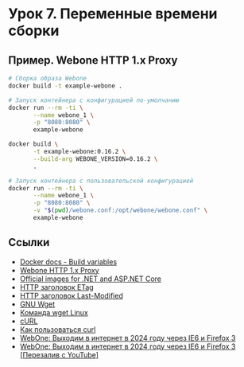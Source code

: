 # Урок 7. Переменные времени сборки

## Пример. Webone HTTP 1.x Proxy

```bash
# Сборка образа Webone
docker build -t example-webone .

# Запуск контейнера с конфигурацией по-умолчанию
docker run --rm -ti \
       --name webone_1 \
       -p "8080:8080" \
       example-webone

docker build \
       -t example-webone:0.16.2 \
       --build-arg WEBONE_VERSION=0.16.2 \
       .

# Запуск контейнера с пользовательской конфигурацией
docker run --rm -ti \
       --name webone_1 \
       -p "8080:8080" \
       -v "$(pwd)/webone.conf:/opt/webone/webone.conf" \
       example-webone
```

## Ссылки

* [Docker docs - Build variables](https://docs.docker.com/build/building/variables/)
* [Webone HTTP 1.x Proxy](https://github.com/atauenis/webone)
* [Official images for .NET and ASP.NET Core](https://hub.docker.com/_/microsoft-dotnet/)
* [HTTP заголовок ETag](https://developer.mozilla.org/ru/docs/Web/HTTP/Headers/ETag)
* [HTTP заголовок Last-Modified](https://developer.mozilla.org/ru/docs/Web/HTTP/Headers/Last-Modified)
* [GNU Wget](https://www.gnu.org/software/wget/)
* [Команда wget Linux](https://losst.pro/komanda-wget-linux)
* [cURL](https://ru.wikipedia.org/wiki/CURL)
* [Как пользоваться curl](https://losst.pro/kak-polzovatsya-curl)
* [WebOne: Выходим в интернет в 2024 году через IE6 и Firefox 3](https://youtu.be/Rflb7_M7QSU)
* [WebOne: Выходим в интернет в 2024 году через IE6 и Firefox 3 [Перезалив с YouTube]](https://rutube.ru/video/3cf879626dfd57b5c7bccea2099dd0c3/)
